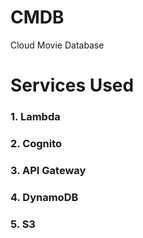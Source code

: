 # CMDB
Cloud Movie Database


# Services Used
### 1. Lambda
### 2. Cognito
### 3. API Gateway
### 4. DynamoDB
### 5. S3




